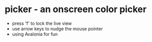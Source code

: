 # picker - an onscreen color picker
 - press 'f' to lock the live view
 - use arrow keys to nudge the mouse pointer
 - using Avalonia for fun
